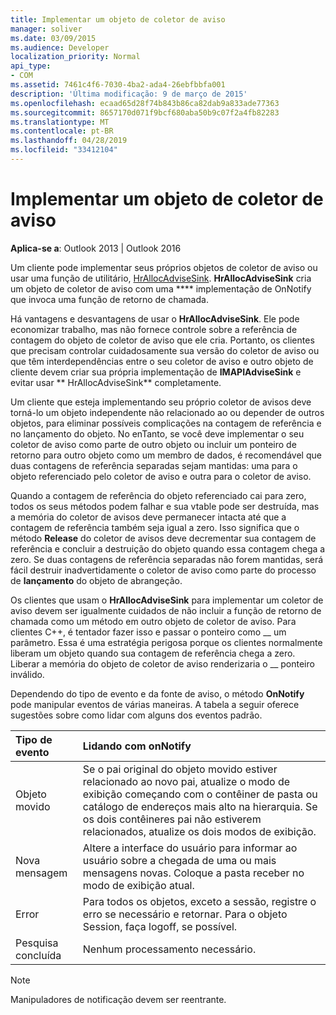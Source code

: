 ```yaml
---
title: Implementar um objeto de coletor de aviso
manager: soliver
ms.date: 03/09/2015
ms.audience: Developer
localization_priority: Normal
api_type:
- COM
ms.assetid: 7461c4f6-7030-4ba2-ada4-26ebfbbfa001
description: 'Última modificação: 9 de março de 2015'
ms.openlocfilehash: ecaad65d28f74b843b86ca82dab9a833ade77363
ms.sourcegitcommit: 8657170d071f9bcf680aba50b9c07f2a4fb82283
ms.translationtype: MT
ms.contentlocale: pt-BR
ms.lasthandoff: 04/28/2019
ms.locfileid: "33412104"
---
```

# <a name="implementing-an-advise-sink-object"></a>Implementar um objeto de coletor de aviso

  
  
**Aplica-se a**: Outlook 2013 | Outlook 2016 
  
Um cliente pode implementar seus próprios objetos de coletor de aviso ou usar uma função de utilitário, [HrAllocAdviseSink](hrallocadvisesink.md). **HrAllocAdviseSink** cria um objeto de coletor de aviso com uma **** implementação de OnNotify que invoca uma função de retorno de chamada. 
  
Há vantagens e desvantagens de usar o **HrAllocAdviseSink**. Ele pode economizar trabalho, mas não fornece controle sobre a referência de contagem do objeto de coletor de aviso que ele cria. Portanto, os clientes que precisam controlar cuidadosamente sua versão do coletor de aviso ou que têm interdependências entre o seu coletor de aviso e outro objeto de cliente devem criar sua própria implementação de **IMAPIAdviseSink** e evitar usar ** HrAllocAdviseSink** completamente. 
  
Um cliente que esteja implementando seu próprio coletor de avisos deve torná-lo um objeto independente não relacionado ao ou depender de outros objetos, para eliminar possíveis complicações na contagem de referência e no lançamento do objeto. No enTanto, se você deve implementar o seu coletor de aviso como parte de outro objeto ou incluir um ponteiro de retorno para outro objeto como um membro de dados, é recomendável que duas contagens de referência separadas sejam mantidas: uma para o objeto referenciado pelo coletor de aviso e outra para o coletor de aviso. 
  
Quando a contagem de referência do objeto referenciado cai para zero, todos os seus métodos podem falhar e sua vtable pode ser destruída, mas a memória do coletor de avisos deve permanecer intacta até que a contagem de referência também seja igual a zero. Isso significa que o método **Release** do coletor de avisos deve decrementar sua contagem de referência e concluir a destruição do objeto quando essa contagem chega a zero. Se duas contagens de referência separadas não forem mantidas, será fácil destruir inadvertidamente o coletor de aviso como parte do processo de **lançamento** do objeto de abrangeção. 
  
Os clientes que usam o **HrAllocAdviseSink** para implementar um coletor de aviso devem ser igualmente cuidados de não incluir a função de retorno de chamada como um método em outro objeto de coletor de aviso. Para clientes C++, é tentador fazer isso e passar o ponteiro como __ um parâmetro. Essa é uma estratégia perigosa porque os clientes normalmente liberam um objeto quando sua contagem de referência chega a zero. Liberar a memória do objeto de coletor de aviso renderizaria o __ ponteiro inválido. 
  
Dependendo do tipo de evento e da fonte de aviso, o método **OnNotify** pode manipular eventos de várias maneiras. A tabela a seguir oferece sugestões sobre como lidar com alguns dos eventos padrão. 
  
|**Tipo de evento**|**Lidando com onNotify**|
|:-----|:-----|
|Objeto movido  <br/> |Se o pai original do objeto movido estiver relacionado ao novo pai, atualize o modo de exibição começando com o contêiner de pasta ou catálogo de endereços mais alto na hierarquia. Se os dois contêineres pai não estiverem relacionados, atualize os dois modos de exibição.  <br/> |
|Nova mensagem  <br/> |Altere a interface do usuário para informar ao usuário sobre a chegada de uma ou mais mensagens novas. Coloque a pasta receber no modo de exibição atual.  <br/> |
|Error  <br/> |Para todos os objetos, exceto a sessão, registre o erro se necessário e retornar. Para o objeto Session, faça logoff, se possível.  <br/> |
|Pesquisa concluída  <br/> |Nenhum processamento necessário.  <br/> |
   
> [!NOTE]
> Manipuladores de notificação devem ser reentrante. 
  

